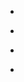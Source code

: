 
- [](/2015/09/3ly1m5/)

- [](/2012/01/ofk2h/)

- [](/2011/08/102007217087188993/)

- [](/2011/07/10150246700923912/)
